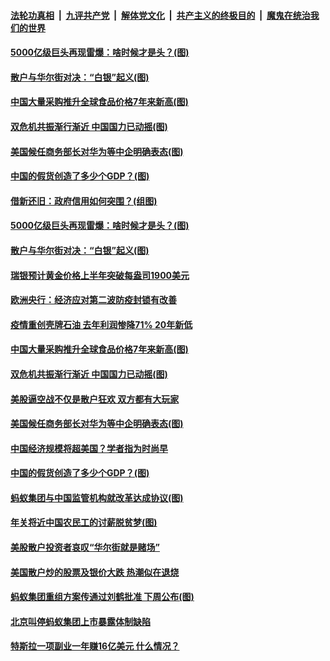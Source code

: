 

####  [法轮功真相](../../../../basic/blob/master/README.md?t=02051431) &nbsp;|&nbsp; [九评共产党](../../../../9ping.md/blob/master/README.md?t=02051431) &nbsp;|&nbsp; [解体党文化](../../../../jtdwh.md/blob/master/README.md?t=02051431)  &nbsp;|&nbsp; [共产主义的终极目的](../../../../gczydzjmd.md/blob/master/README.md?t=02051431) &nbsp;|&nbsp; [魔鬼在统治我们的世界](../../../../mgztzwmdsj.md/blob/master/README.md?t=02051431) 

#### [5000亿级巨头再现雷爆：啥时候才是头？(图)](../pages/p5/961507.md?t=02051431) 

#### [散户与华尔街对决：“白银”起义(图)](../pages/p5/961498.md?t=02051431) 

#### [中国大量采购推升全球食品价格7年来新高(图)](../pages/p5/961474.md?t=02051431) 

#### [双危机共振渐行渐近 中国国力已动摇(图)](../pages/p5/961455.md?t=02051431) 

#### [美国候任商务部长对华为等中企明确表态(图)](../pages/p5/961443.md?t=02051431) 

#### [中国的假货创造了多少个GDP？(图)](../pages/p5/961380.md?t=02051431) 

#### [借新还旧：政府信用如何突围？(组图)](../pages/p5/961501.md?t=02051431) 

#### [5000亿级巨头再现雷爆：啥时候才是头？(图)](../pages/p5/961507.md?t=02051431) 

#### [散户与华尔街对决：“白银”起义(图)](../pages/p5/961498.md?t=02051431) 

#### [瑞银预计黄金价格上半年突破每盎司1900美元](../pages/p5/961483.md?t=02051431) 

#### [欧洲央行：经济应对第二波防疫封锁有改善](../pages/p5/961482.md?t=02051431) 

#### [疫情重创壳牌石油 去年利润惨降71% 20年新低](../pages/p5/961480.md?t=02051431) 

#### [中国大量采购推升全球食品价格7年来新高(图)](../pages/p5/961474.md?t=02051431) 

#### [双危机共振渐行渐近 中国国力已动摇(图)](../pages/p5/961455.md?t=02051431) 

#### [美股逼空战不仅是散户狂欢 双方都有大玩家](../pages/p5/961448.md?t=02051431) 

#### [美国候任商务部长对华为等中企明确表态(图)](../pages/p5/961443.md?t=02051431) 

#### [中国经济规模将超美国？学者指为时尚早](../pages/p5/961442.md?t=02051431) 

#### [中国的假货创造了多少个GDP？(图)](../pages/p5/961380.md?t=02051431) 

#### [蚂蚁集团与中国监管机构就改革达成协议(图)](../pages/p5/961368.md?t=02051431) 

#### [年关将近中国农民工的讨薪脱贫梦(图)](../pages/p5/961366.md?t=02051431) 


#### [美股散户投资者哀叹“华尔街就是赌场”](../pages/p5/961332.md?t=02051431) 

#### [美国散户炒的股票及银价大跌 热潮似在退烧](../pages/p5/961328.md?t=02051431) 

#### [蚂蚁集团重组方案传通过刘鹤批准 下周公布(图)](../pages/p5/961324.md?t=02051431) 

#### [北京叫停蚂蚁集团上市暴露体制缺陷](../pages/p5/961314.md?t=02051431) 

#### [特斯拉一项副业一年赚16亿美元 什么情况？](../pages/p5/961313.md?t=02051431) 

